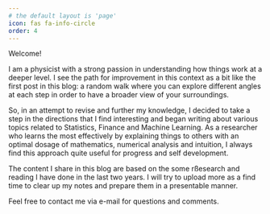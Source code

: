 ```yaml
---
# the default layout is 'page'
icon: fas fa-info-circle
order: 4
---
```


Welcome!

I am a physicist with a strong passion in understanding how things work at a deeper level. I see the path for improvement in this context as a bit like the first post in this blog: a random walk where you can explore different angles at each step in order to have a broader view of your surroundings.

So, in an attempt to revise and further my knowledge, I decided to take a step in the directions that I find interesting and began writing about various topics related to Statistics, Finance and Machine Learning. As a researcher who learns the most effectively by explaining things to others with an optimal dosage of mathematics, numerical analysis and intuition, I always find this approach quite useful for progress and self development. 

The content I share in this blog are based on the some rßesearch and reading I have done in the last two years. I will try to upload more as a find time to clear up my notes and prepare them in a presentable manner.  

Feel free to contact me via e-mail for questions and comments. 
